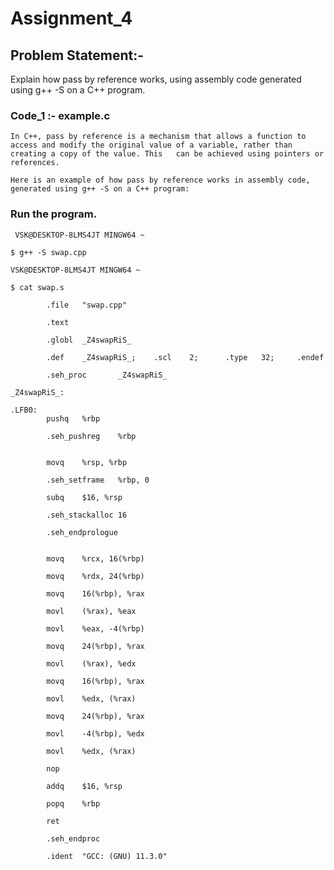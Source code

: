 

# Assignment_4

## Problem Statement:-

Explain how pass by reference works, using assembly code generated using g++ -S on a 
C++ program. 

### Code_1 :- example.c

	In C++, pass by reference is a mechanism that allows a function to access and modify the original value of a variable, rather than creating a copy of the value. This   can be achieved using pointers or references. 
	
	Here is an example of how pass by reference works in assembly code, generated using g++ -S on a C++ program:
     
### Run the program.

     VSK@DESKTOP-8LMS4JT MINGW64 ~

    $ g++ -S swap.cpp

    VSK@DESKTOP-8LMS4JT MINGW64 ~

    $ cat swap.s

            .file   "swap.cpp"

            .text

            .globl  _Z4swapRiS_

            .def    _Z4swapRiS_;    .scl    2;      .type   32;     .endef

            .seh_proc       _Z4swapRiS_

    _Z4swapRiS_:

    .LFB0:
            pushq   %rbp

            .seh_pushreg    %rbp


            movq    %rsp, %rbp

            .seh_setframe   %rbp, 0

            subq    $16, %rsp

            .seh_stackalloc 16

            .seh_endprologue


            movq    %rcx, 16(%rbp)

            movq    %rdx, 24(%rbp)

            movq    16(%rbp), %rax

            movl    (%rax), %eax

            movl    %eax, -4(%rbp)

            movq    24(%rbp), %rax

            movl    (%rax), %edx

            movq    16(%rbp), %rax

            movl    %edx, (%rax)

            movq    24(%rbp), %rax

            movl    -4(%rbp), %edx

            movl    %edx, (%rax)

            nop

            addq    $16, %rsp

            popq    %rbp

            ret

            .seh_endproc

            .ident  "GCC: (GNU) 11.3.0"


